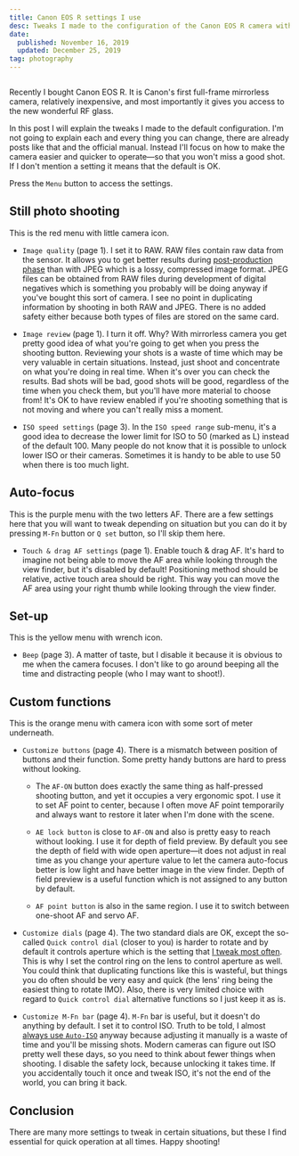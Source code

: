 ```yaml
---
title: Canon EOS R settings I use
desc: Tweaks I made to the configuration of the Canon EOS R camera with explanations why.
date:
  published: November 16, 2019
  updated: December 25, 2019
tag: photography
---
```


```toc
```

Recently I bought Canon EOS R. It is Canon's first full-frame mirrorless
camera, relatively inexpensive, and most importantly it gives you access to
the new wonderful RF glass.

In this post I will explain the tweaks I made to the default configuration.
I'm not going to explain each and every thing you can change, there are
already posts like that and the official manual. Instead I'll focus on how
to make the camera easier and quicker to operate—so that you won't miss a
good shot. If I don't mention a setting it means that the default is OK.

Press the `Menu` button to access the settings.

## Still photo shooting

This is the red menu with little camera icon.

* `Image quality` (page 1). I set it to RAW. RAW files contain raw data from
  the sensor. It allows you to get better results during [post-production
  phase][workflow] than with JPEG which is a lossy, compressed image format.
  JPEG files can be obtained from RAW files during development of digital
  negatives which is something you probably will be doing anyway if you've
  bought this sort of camera. I see no point in duplicating information by
  shooting in both RAW and JPEG. There is no added safety either because
  both types of files are stored on the same card.

* `Image review` (page 1). I turn it off. Why? With mirrorless camera you
  get pretty good idea of what you're going to get when you press the
  shooting button. Reviewing your shots is a waste of time which may be very
  valuable in certain situations. Instead, just shoot and concentrate on
  what you're doing in real time. When it's over you can check the results.
  Bad shots will be bad, good shots will be good, regardless of the time
  when you check them, but you'll have more material to choose from! It's OK
  to have review enabled if you're shooting something that is not moving and
  where you can't really miss a moment.

* `ISO speed settings` (page 3). In the `ISO speed range` sub-menu, it's a
  good idea to decrease the lower limit for ISO to 50 (marked as L) instead
  of the default 100. Many people do not know that it is possible to unlock
  lower ISO or their cameras. Sometimes it is handy to be able to use 50
  when there is too much light.

## Auto-focus

This is the purple menu with the two letters AF. There are a few settings
here that you will want to tweak depending on situation but you can do it by
pressing `M-Fn` button or `Q set` button, so I'll skip them here.

* `Touch & drag AF settings` (page 1). Enable touch & drag AF. It's hard to
  imagine not being able to move the AF area while looking through the view
  finder, but it's disabled by default! Positioning method should be
  relative, active touch area should be right. This way you can move the AF
  area using your right thumb while looking through the view finder.

## Set-up

This is the yellow menu with wrench icon.

* `Beep` (page 3). A matter of taste, but I disable it because it is obvious
  to me when the camera focuses. I don't like to go around beeping all the
  time and distracting people (who I may want to shoot!).

## Custom functions

This is the orange menu with camera icon with some sort of meter underneath.

* `Customize buttons` (page 4). There is a mismatch between position of
  buttons and their function. Some pretty handy buttons are hard to press
  without looking.

  * The `AF-ON` button does exactly the same thing as half-pressed shooting
    button, and yet it occupies a very ergonomic spot. I use it to set AF
    point to center, because I often move AF point temporarily and always
    want to restore it later when I'm done with the scene.

  * `AE lock button` is close to `AF-ON` and also is pretty easy to reach
    without looking. I use it for depth of field preview. By default you see
    the depth of field with wide open aperture—it does not adjust in real
    time as you change your aperture value to let the camera auto-focus
    better is low light and have better image in the view finder. Depth of
    field preview is a useful function which is not assigned to any button
    by default.

  * `AF point button` is also in the same region. I use it to switch between
    one-shoot AF and servo AF.

* `Customize dials` (page 4). The two standard dials are OK, except the
  so-called `Quick control dial` (closer to you) is harder to rotate and by
  default it controls aperture which is the setting that [I tweak most
  often][exposure]. This is why I set the control ring on the lens to
  control aperture as well. You could think that duplicating functions like
  this is wasteful, but things you do often should be very easy and quick
  (the lens' ring being the easiest thing to rotate IMO). Also, there is
  very limited choice with regard to `Quick control dial` alternative
  functions so I just keep it as is.

* `Customize M-Fn bar` (page 4). `M-Fn` bar is useful, but it doesn't do
  anything by default. I set it to control ISO. Truth to be told, I almost
  [always use `Auto-ISO`][exposure] anyway because adjusting it manually is
  a waste of time and you'll be missing shots. Modern cameras can figure out
  ISO pretty well these days, so you need to think about fewer things when
  shooting. I disable the safety lock, because unlocking it takes time. If
  you accidentally touch it once and tweak ISO, it's not the end of the
  world, you can bring it back.

## Conclusion

There are many more settings to tweak in certain situations, but these I
find essential for quick operation at all times. Happy shooting!

[workflow]: /post/digital-photography-workflow.html
[exposure]: /post/exposure.html
